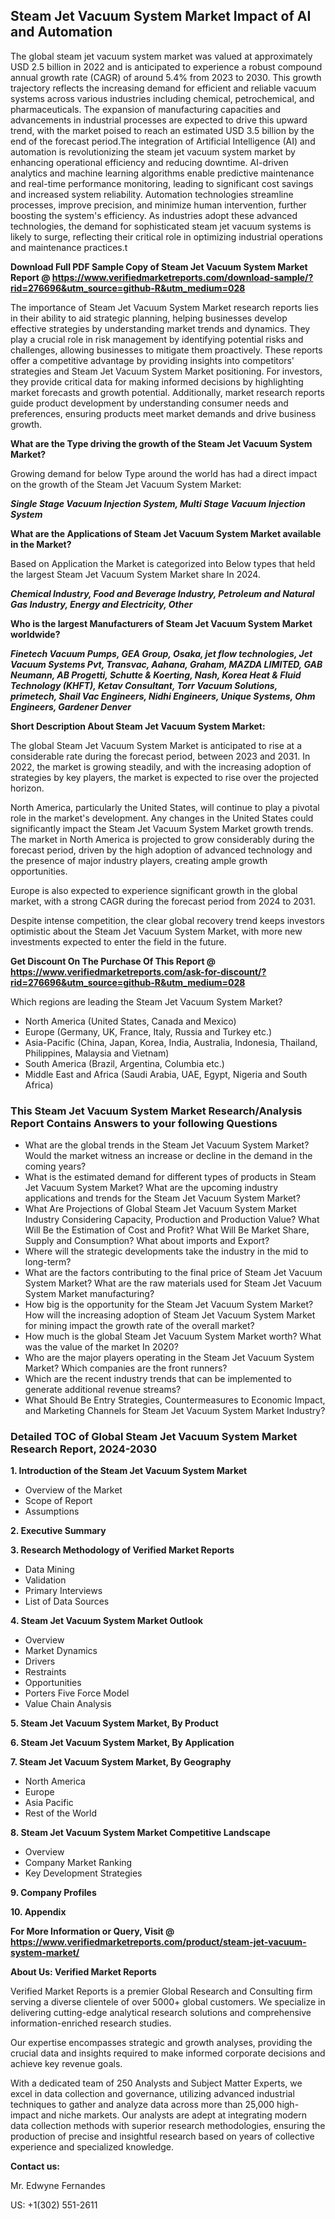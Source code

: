 <h2>Steam Jet Vacuum System Market Impact of AI and Automation</h2>The global steam jet vacuum system market was valued at approximately USD 2.5 billion in 2022 and is anticipated to experience a robust compound annual growth rate (CAGR) of around 5.4% from 2023 to 2030. This growth trajectory reflects the increasing demand for efficient and reliable vacuum systems across various industries including chemical, petrochemical, and pharmaceuticals. The expansion of manufacturing capacities and advancements in industrial processes are expected to drive this upward trend, with the market poised to reach an estimated USD 3.5 billion by the end of the forecast period.The integration of Artificial Intelligence (AI) and automation is revolutionizing the steam jet vacuum system market by enhancing operational efficiency and reducing downtime. AI-driven analytics and machine learning algorithms enable predictive maintenance and real-time performance monitoring, leading to significant cost savings and increased system reliability. Automation technologies streamline processes, improve precision, and minimize human intervention, further boosting the system's efficiency. As industries adopt these advanced technologies, the demand for sophisticated steam jet vacuum systems is likely to surge, reflecting their critical role in optimizing industrial operations and maintenance practices.t</p><p id="" class=""><strong>Download Full PDF Sample Copy of Steam Jet Vacuum System Market Report @ <a href="https://www.verifiedmarketreports.com/download-sample/?rid=276696&utm_source=github-R&utm_medium=028" target="_blank">https://www.verifiedmarketreports.com/download-sample/?rid=276696&utm_source=github-R&utm_medium=028</a></strong></p><p>The importance of&nbsp;Steam Jet Vacuum System Market research reports lies in their ability to aid strategic planning, helping businesses develop effective strategies by understanding market trends and dynamics. They play a crucial role in risk management by identifying potential risks and challenges, allowing businesses to mitigate them proactively. These reports offer a competitive advantage by providing insights into competitors' strategies and Steam Jet Vacuum System Market positioning. For investors, they provide critical data for making informed decisions by highlighting market forecasts and growth potential. Additionally, market research reports guide product development by understanding consumer needs and preferences, ensuring products meet market demands and drive business growth.</p><p><strong>What are the&nbsp;Type driving the growth of the Steam Jet Vacuum System Market?</strong></p><p id="" class="">Growing demand for below Type around the world has had a direct impact on the growth of the Steam Jet Vacuum System Market:</p><em><strong>Single Stage Vacuum Injection System, Multi Stage Vacuum Injection System</strong></em></p><strong>What are the&nbsp;Applications&nbsp;of Steam Jet Vacuum System Market available in the Market?</strong></p><p id="" class="">Based on Application the Market is categorized into Below types that held the largest Steam Jet Vacuum System Market share In 2024.</p><em><strong>Chemical Industry, Food and Beverage Industry, Petroleum and Natural Gas Industry, Energy and Electricity, Other</strong></em></p><strong>Who is the largest Manufacturers of Steam Jet Vacuum System Market worldwide?</strong></p><p><em><strong>Finetech Vacuum Pumps, GEA Group, Osaka, jet flow technologies, Jet Vacuum Systems Pvt, Transvac, Aahana, Graham, MAZDA LIMITED, GAB Neumann, AB Progetti, Schutte & Koerting, Nash, Korea Heat & Fluid Technology (KHFT), Ketav Consultant, Torr Vacuum Solutions, primetech, Shail Vac Engineers, Nidhi Engineers, Unique Systems, Ohm Engineers, Gardener Denver</strong></em></p><p id="" class=""><strong>Short Description About Steam Jet Vacuum System Market:</strong></p><p>The global Steam Jet Vacuum System Market is anticipated to rise at a considerable rate during the forecast period, between 2023 and 2031. In 2022, the market is growing steadily, and with the increasing adoption of strategies by key players, the market is expected to rise over the projected horizon.</p><p>North America, particularly the United States, will continue to play a pivotal role in the market's development. Any changes in the United States could significantly impact the Steam Jet Vacuum System Market growth trends. The market in North America is projected to grow considerably during the forecast period, driven by the high adoption of advanced technology and the presence of major industry players, creating ample growth opportunities.</p><p>Europe is also expected to experience significant growth in the global market, with a strong CAGR during the forecast period from 2024 to 2031.</p><p>Despite intense competition, the clear global recovery trend keeps investors optimistic about the Steam Jet Vacuum System Market, with more new investments expected to enter the field in the future.</p><p id="" class=""><strong>Get Discount On The Purchase Of This Report @ <a href="https://www.verifiedmarketreports.com/ask-for-discount/?rid=276696&utm_source=github-R&utm_medium=028" target="_blank">https://www.verifiedmarketreports.com/ask-for-discount/?rid=276696&utm_source=github-R&utm_medium=028</a></strong></p>Which regions are leading the Steam Jet Vacuum System Market?</p><ul><li>North America (United States, Canada and Mexico)</li><li>Europe (Germany, UK, France, Italy, Russia and Turkey etc.)</li><li>Asia-Pacific (China, Japan, Korea, India, Australia, Indonesia, Thailand, Philippines, Malaysia and Vietnam)</li><li>South America (Brazil, Argentina, Columbia etc.)</li><li>Middle East and Africa (Saudi Arabia, UAE, Egypt, Nigeria and South Africa)</li></ul><h3 id="" class="">This Steam Jet Vacuum System Market Research/Analysis Report Contains Answers to your following Questions</h3><ul><li>What are the global trends in the Steam Jet Vacuum System Market? Would the market witness an increase or decline in the demand in the coming years?</li><li>What is the estimated demand for different types of products in Steam Jet Vacuum System Market? What are the upcoming industry applications and trends for the Steam Jet Vacuum System Market?</li><li>What Are Projections of Global Steam Jet Vacuum System Market Industry Considering Capacity, Production and Production Value? What Will Be the Estimation of Cost and Profit? What Will Be Market Share, Supply and Consumption? What about imports and Export?</li><li>Where will the strategic developments take the industry in the mid to long-term?</li><li>What are the factors contributing to the final price of Steam Jet Vacuum System Market? What are the raw materials used for Steam Jet Vacuum System Market manufacturing?</li><li>How big is the opportunity for the Steam Jet Vacuum System Market? How will the increasing adoption of Steam Jet Vacuum System Market for mining impact the growth rate of the overall market?</li><li>How much is the global Steam Jet Vacuum System Market worth? What was the value of the market In 2020?</li><li>Who are the major players operating in the Steam Jet Vacuum System Market? Which companies are the front runners?</li><li>Which are the recent industry trends that can be implemented to generate additional revenue streams?</li><li>What Should Be Entry Strategies, Countermeasures to Economic Impact, and Marketing Channels for Steam Jet Vacuum System Market Industry?</li></ul><h3 id="" class="">Detailed TOC of Global Steam Jet Vacuum System Market Research Report, 2024-2030</h3><p id="" class=""><strong>1. Introduction of the Steam Jet Vacuum System Market</strong></p><ul><li>Overview of the Market</li><li>Scope of Report</li><li>Assumptions</li></ul><p id="" class=""><strong>2. Executive Summary</strong></p><p id="" class=""><strong>3. Research Methodology of Verified Market Reports</strong></p><ul><li>Data Mining</li><li>Validation</li><li>Primary Interviews</li><li>List of Data Sources</li></ul><p id="" class=""><strong>4. Steam Jet Vacuum System Market Outlook</strong></p><ul><li>Overview</li><li>Market Dynamics</li><li>Drivers</li><li>Restraints</li><li>Opportunities</li><li>Porters Five Force Model</li><li>Value Chain Analysis</li></ul><p id="" class=""><strong>5. Steam Jet Vacuum System Market, By Product</strong></p><p id="" class=""><strong>6. Steam Jet Vacuum System Market, By Application</strong></p><p id="" class=""><strong>7. Steam Jet Vacuum System Market, By Geography</strong></p><ul><li>North America</li><li>Europe</li><li>Asia Pacific</li><li>Rest of the World</li></ul><p id="" class=""><strong>8. Steam Jet Vacuum System Market Competitive Landscape</strong></p><ul><li>Overview</li><li>Company Market Ranking</li><li>Key Development Strategies</li></ul><p id="" class=""><strong>9. Company Profiles</strong></p><p id="" class=""><strong>10. Appendix</strong></p><p id="" class=""><strong>For More Information or Query, Visit @ <a href="https://www.verifiedmarketreports.com/product/steam-jet-vacuum-system-market/" target="_blank">https://www.verifiedmarketreports.com/product/steam-jet-vacuum-system-market/</a></strong></p><p id="" class=""><strong>About Us: Verified Market Reports</strong></p><p id="" class="">Verified Market Reports is a premier Global Research and Consulting firm serving a diverse clientele of over 5000+ global customers. We specialize in delivering cutting-edge analytical research solutions and comprehensive information-enriched research studies.</p><p id="" class="">Our expertise encompasses strategic and growth analyses, providing the crucial data and insights required to make informed corporate decisions and achieve key revenue goals.</p><p id="" class="">With a dedicated team of 250 Analysts and Subject Matter Experts, we excel in data collection and governance, utilizing advanced industrial techniques to gather and analyze data across more than 25,000 high-impact and niche markets. Our analysts are adept at integrating modern data collection methods with superior research methodologies, ensuring the production of precise and insightful research based on years of collective experience and specialized knowledge.</p><p id="" class=""><strong>Contact us:</strong></p><p id="" class="">Mr. Edwyne Fernandes</p><p id="" class="">US: +1(302) 551-2611</p>